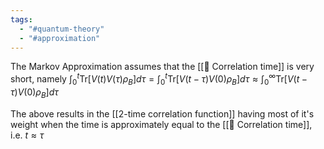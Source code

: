 ```yaml
---
tags:
  - "#quantum-theory"
  - "#approximation"
---
```

The Markov Approximation assumes that the [[📘 Correlation time]] is very short, namely $\int_0^t \mathrm{Tr}[V(t)V(\tau)\rho_B]d\tau = \int_0^t\mathrm{Tr}[V(t-\tau)V(0)\rho_B]d\tau \approx \int_0^\infty \mathrm{Tr}[V(t-\tau)V(0) \rho_B]d\tau$ 

The above results in the [[2-time correlation function]] having most of it's weight when the time is approximately equal to the [[📘 Correlation time]], i.e. $t \approx \tau$ 